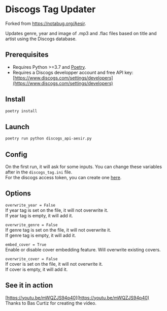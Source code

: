 # Discogs Tag Updater

Forked from https://notabug.org/Aesir.

Updates genre, year and image of .mp3 and .flac files based on title and artist using the Discogs database.

## Prerequisites

- Requires Python >=3.7 and [Poetry](https://python-poetry.org/).
- Requires a Discogs developper account and free API key: [https://www.discogs.com/settings/developers](https://www.discogs.com/settings/developers)

## Install
```sh
poetry install
```

## Launch
```sh
poetry run python discogs_api-aesir.py
```

## Config
On the first run, it will ask for some inputs. You can change these variables after in the `discogs_tag.ini` file.  
For the discogs access token, you can create one [here](https://www.discogs.com/settings/developers).

## Options
`overwrite_year = False`  
If year tag is set on the file, it will not overwrite it.  
If year tag is empty, it will add it.

`overwrite_genre = False`  
If genre tag is set on the file, it will not overwrite it.  
If genre tag is empty, it will add it.  

`embed_cover = True`  
Enable or disable cover embedding feature. Will overwrite existing covers.

`overwrite_cover = False`   
If cover is set on the file, it will not overwrite it.  
If cover is empty, it will add it.

## See it in action
[https://youtu.be/mWQZJS94p40](https://youtu.be/mWQZJS94p40)  
Thanks to Bas Curtiz for creating the video.
